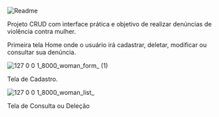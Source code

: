 ![Readme](https://user-images.githubusercontent.com/72817491/100555378-d91e3800-3279-11eb-843c-a1fd1836c897.PNG)

Projeto CRUD com interface prática e objetivo de realizar denúncias de violência contra mulher.

Primeira tela Home onde o usuário irá cadastrar, deletar, modificar ou consultar sua denúncia.

![127 0 0 1_8000_woman_form_ (1)](https://user-images.githubusercontent.com/72817491/100555520-d40db880-327a-11eb-829a-604758b38a66.png)

Tela de Cadastro.

![127 0 0 1_8000_woman_list_](https://user-images.githubusercontent.com/72817491/100555613-539b8780-327b-11eb-924e-b41fb860a9d6.png)

Tela de Consulta ou Deleção
